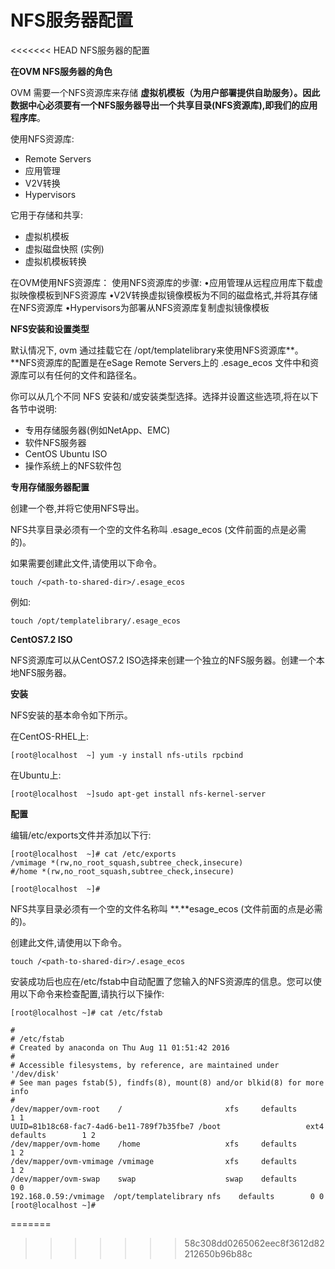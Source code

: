 # NFS服务器配置

<<<<<<< HEAD
NFS服务器的配置

**在OVM NFS服务器的角色**

OVM 需要一个NFS资源库来存储 **虚拟机模板（为用户部署提供自助服务）。**因此数据中心必须要有一个NFS服务器导出一个共享目录\(NFS资源库\),即我们的**应用程序库**。

使用NFS资源库:

* Remote Servers
* 应用管理
* V2V转换
* Hypervisors

它用于存储和共享:

* 虚拟机模板
* 虚拟磁盘快照 \(实例\)
* 虚拟机模板转换

在OVM使用NFS资源库：
使用NFS资源库的步骤:
  •应用管理从远程应用库下载虚拟映像模板到NFS资源库
  •V2V转换虚拟镜像模板为不同的磁盘格式,并将其存储在NFS资源库
  •Hypervisors为部署从NFS资源库复制虚拟镜像模板

**NFS安装和设置类型**

默认情况下, ovm 通过挂载它在 \/opt\/templatelibrary来使用NFS资源库**。**NFS资源库的配置是在eSage Remote Servers上的 .esage\_ecos  文件中和资源库可以有任何的文件和路径名。

你可以从几个不同 NFS 安装和\/或安装类型选择。选择并设置这些选项,将在以下各节中说明:

* 专用存储服务器\(例如NetApp、EMC\)
* 软件NFS服务器
* CentOS   Ubuntu  ISO
* 操作系统上的NFS软件包

**专用存储服务器配置**

创建一个卷,并将它使用NFS导出。

NFS共享目录必须有一个空的文件名称叫 .esage\_ecos \(文件前面的点是必需的\)。

如果需要创建此文件,请使用以下命令。

```
touch /<path-to-shared-dir>/.esage_ecos
```

例如:

```
touch /opt/templatelibrary/.esage_ecos
```

**CentOS7.2 ISO**

NFS资源库可以从CentOS7.2 ISO选择来创建一个独立的NFS服务器。创建一个本地NFS服务器。

**安装**

NFS安装的基本命令如下所示。

在CentOS-RHEL上:

```
[root@localhost  ~] yum -y install nfs-utils rpcbind
```

在Ubuntu上:

```
[root@localhost  ~]sudo apt-get install nfs-kernel-server
```

**配置**

编辑\/etc\/exports文件并添加以下行:

```
[root@localhost  ~]# cat /etc/exports
/vmimage *(rw,no_root_squash,subtree_check,insecure)
#/home *(rw,no_root_squash,subtree_check,insecure)

[root@localhost  ~]# 
```

NFS共享目录必须有一个空的文件名称叫 **.**esage\_ecos \(文件前面的点是必需的\)。

创建此文件,请使用以下命令。

```
touch /<path-to-shared-dir>/.esage_ecos
```

安装成功后也应在\/etc\/fstab中自动配置了您输入的NFS资源库的信息。您可以使用以下命令来检查配置,请执行以下操作:

```
[root@localhost ~]# cat /etc/fstab 

#
# /etc/fstab
# Created by anaconda on Thu Aug 11 01:51:42 2016
#
# Accessible filesystems, by reference, are maintained under '/dev/disk'
# See man pages fstab(5), findfs(8), mount(8) and/or blkid(8) for more info
#
/dev/mapper/ovm-root    /                       xfs     defaults        1 1
UUID=81b18c68-fac7-4ad6-be11-789f7b35fbe7 /boot                   ext4    defaults        1 2
/dev/mapper/ovm-home    /home                   xfs     defaults        1 2
/dev/mapper/ovm-vmimage /vmimage                xfs     defaults        1 2
/dev/mapper/ovm-swap    swap                    swap    defaults        0 0
192.168.0.59:/vmimage  /opt/templatelibrary nfs    defaults        0 0
[root@localhost ~]# 

```



=======
>>>>>>> 58c308dd0265062eec8f3612d82212650b96b88c
